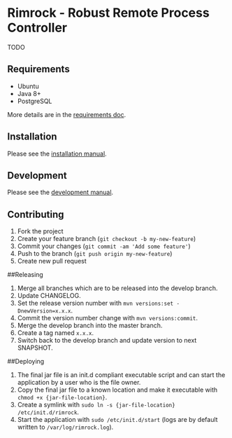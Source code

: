 # Rimrock - Robust Remote Process Controller

TODO

## Requirements

+ Ubuntu
+ Java 8+
+ PostgreSQL

More details are in the [requirements doc](doc/install/requirements.md).

## Installation

Please see the [installation manual](doc/install/installation.md).

## Development

Please see the [development manual](doc/development/README.md).

## Contributing

1. Fork the project
2. Create your feature branch (`git checkout -b my-new-feature`)
3. Commit your changes (`git commit -am 'Add some feature'`)
4. Push to the branch (`git push origin my-new-feature`)
5. Create new pull request

##Releasing

1. Merge all branches which are to be released into the develop branch.
2. Update CHANGELOG.
3. Set the release version number with `mvn versions:set -DnewVersion=x.x.x`.
4. Commit the version number change with `mvn versions:commit`.
5. Merge the develop branch into the master branch.
6. Create a tag named `x.x.x`.
7. Switch back to the develop branch and update version to next SNAPSHOT.

##Deploying

1. The final jar file is an init.d compliant executable script and can start the application by a user who is the file owner.
2. Copy the final jar file to a known location and make it executable with `chmod +x {jar-file-location}`.
3. Create a symlink with `sudo ln -s {jar-file-location} /etc/init.d/rimrock`.
4. Start the application with `sudo /etc/init.d/start` (logs are by default written to `/var/log/rimrock.log`).